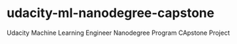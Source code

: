 # udacity-ml-nanodegree-capstone
Udacity Machine Learning Engineer Nanodegree Program CApstone Project
